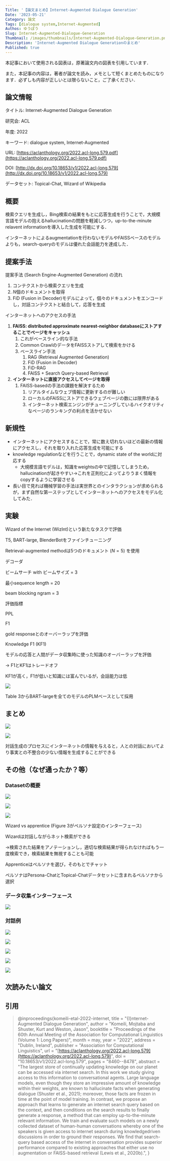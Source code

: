 ```yaml
---
Title: '【論文まとめ】Internet-Augmented Dialogue Generation'
Date: '2023-05-21'
Category: 論文
Tags: [dialogue system,Internet-Augmented]
Authos: ゆうぼう
Slug: Internet-Augmented-Dialogue-Generation
Thumbnail: /images/thumbnails/Internet-Augmented-Dialogue-Generation.png
Description: 'Internet-Augmented Dialogue Generationのまとめ'
Published: true
---
```


本記事において使用される図表は，原著論文内の図表を引用しています．

また，本記事の内容は，著者が論文を読み，メモとして短くまとめたものになります．必ずしも内容が正しいとは限らないこと，ご了承ください．

## 論文情報

タイトル: Internet-Augmented Dialogue Generation

研究会: ACL

年度: 2022

キーワード: dialogue system, Internet-Augmented

URL: [https://aclanthology.org/2022.acl-long.579.pdf](https://aclanthology.org/2022.acl-long.579.pdf)

DOI: [http://dx.doi.org/10.18653/v1/2022.acl-long.579](http://dx.doi.org/10.18653/v1/2022.acl-long.579)

データセット: Topical-Chat, Wizard of Wikipedia

## 概要

検索クエリを生成し，Bing検索の結果をもとに応答生成を行うことで，大規模言語モデルの抱えるhallucinationの問題を軽減しつつ，up-to-the-minute relavent informationを導入した生成を可能にする．

インターネットによるaugmentationを行わないモデルやFAISSベースのモデルよりも，search-queryのモデルは優れた会話能力を達成した．

## 提案手法

提案手法 (Search Engine-Augmented Generation) の流れ

1. コンテクストから検索クエリを生成
2. $N$個のドキュメントを取得
3. FiD (Fusion in Decoder)モデルによって，個々のドキュメントをエンコードし，対話コンテクストと結合して，応答を生成


インターネットへのアクセスの手法

1. **FAISS: distributed approximate nearest-neighbor databaseにストアすることでページをキャッシュ**
	1. これがベースライン的な手法
	2. Common CrawlのデータをFAISSストアして検索をかける
	3. ベースライン手法
		1. RAG (Retrieval Augmented Generation)
		2. FiD (Fusion in Decoder)
		3. FiD-RAG
		4. FAISS + Search Query-based Retrieval
2. **インターネットに直接アクセスしてページを取得**
	1. FAISS-basedの手法の課題を解決するため
		1. リアルタイムなウェブ情報に更新するのが難しい
		2. ローカルのFAISSにストアできるウェブページの数には限界がある
		3. インターネット検索エンジンがチューニングしているハイクオリティなページのランキングの利点を活かせない
## 新規性

- インターネットにアクセスすることで，常に数え切れないほどの最新の情報にアクセスし，それを取り入れた応答生成を可能にする
- knowledge regulationなどを行うことで，dynamic state of the worldに対応する
	- 大規模言語モデルは，知識をweightsの中で記憶してしまうため，hallucinationが起きやすい→これを正則化によってよりうまく情報をcopyするように学習させる
- 長い目で見れば機械学習の手法は実世界とのインタラクションが求められるが，まず自然な第一ステップとしてインターネットへのアクセスをモデル化してみた．
## 実験

Wizard of the Internet (WizInt)という新たなタスクで評価

T5, BART-large, BlenderBotをファインチューニング

Retrieval-augmented methodは5つのドキュメント ($N = 5$) を使用

デコーダ

ビームサーチ with ビームサイズ = 3

最小sequence length = 20

beam blocking ngram = 3



評価指標

PPL

F1

gold responseとのオーバーラップを評価

Knowledge F1 (KF1)

モデルの応答と人間がデータ収集時に使った知識のオーバーラップを評価

→ F1とKF1はトレードオフ

KF1が高く，F1が低いと知識には富んでいるが，会話能力は低

![](/images/article/Internet-Augmented-Dialogue-Generation/l7s7sphq.png)

Table 3からBART-largeを全てのモデルのPLMベースとして採用

## まとめ

![](/images/article/Internet-Augmented-Dialogue-Generation/ixgpnink.png)

![](/images/article/Internet-Augmented-Dialogue-Generation/128zhnye.png)



対話生成のプロセスにインターネットの情報を与えると，人との対話においてより事実との不整合の少ない情報を生成することができる

## その他（なぜ通ったか？等）

### Datasetの概要

![](/images/article/Internet-Augmented-Dialogue-Generation/c1e96cpy.png)

![](/images/article/Internet-Augmented-Dialogue-Generation/upaxz8vo.png)

![](/images/article/Internet-Augmented-Dialogue-Generation/w6dyemsg.png)



Wizard vs apprentice (Figure 3がペルソナ設定のインターフェース)

Wizardは対話しながらネット検索ができる

→検索された結果をアノテーションし，適切な検索結果が得られなければもう一度検索でき，検索結果を無視することも可能

Apprenticeはペルソナを選び，そのもとでチャット

ペルソナはPersona-ChatとTopical-Chatデータセットに含まれるペルソナから選択



### データ収集インターフェース

![](/images/article/Internet-Augmented-Dialogue-Generation/z4f9ivph.png)

### 対話例

![](/images/article/Internet-Augmented-Dialogue-Generation/xaxs9n1p.png)

![](/images/article/Internet-Augmented-Dialogue-Generation/7wk8s9an.png)

![](/images/article/Internet-Augmented-Dialogue-Generation/gktrd3cq.png)

![](/images/article/Internet-Augmented-Dialogue-Generation/5onmd3g5.png)

![](/images/article/Internet-Augmented-Dialogue-Generation/el45rvtq.png)



## 次読みたい論文


## 引用

> @inproceedings{komeili-etal-2022-internet,
title = "{I}nternet-Augmented Dialogue Generation",
author = "Komeili, Mojtaba and
Shuster, Kurt and
Weston, Jason",
booktitle = "Proceedings of the 60th Annual Meeting of the Association for Computational Linguistics (Volume 1: Long Papers)",
month = may,
year = "2022",
address = "Dublin, Ireland",
publisher = "Association for Computational Linguistics",
url = "[https://aclanthology.org/2022.acl-long.579](https://aclanthology.org/2022.acl-long.579)",
doi = "10.18653/v1/2022.acl-long.579",
pages = "8460--8478",
abstract = "The largest store of continually updating knowledge on our planet can be accessed via internet search. In this work we study giving access to this information to conversational agents. Large language models, even though they store an impressive amount of knowledge within their weights, are known to hallucinate facts when generating dialogue (Shuster et al., 2021); moreover, those facts are frozen in time at the point of model training. In contrast, we propose an approach that learns to generate an internet search query based on the context, and then conditions on the search results to finally generate a response, a method that can employ up-to-the-minute relevant information. We train and evaluate such models on a newly collected dataset of human-human conversations whereby one of the speakers is given access to internet search during knowledgedriven discussions in order to ground their responses. We find that search-query based access of the internet in conversation provides superior performance compared to existing approaches that either use no augmentation or FAISS-based retrieval (Lewis et al., 2020b).",
}

